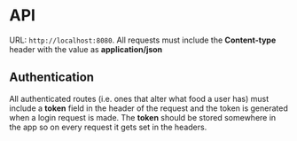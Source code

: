 # API

URL: `http://localhost:8080`. All requests must include the **Content-type** header with the value as **application/json**

## Authentication
All authenticated routes (i.e. ones that alter what food a user has) must include a **token** field in the header of the request and the token is generated when a login request is made. The **token** should be stored somewhere in the app so on every request it gets set in the headers.